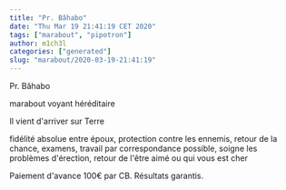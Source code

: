 ```yaml
---
title: "Pr. Bâhabo"
date: "Thu Mar 19 21:41:19 CET 2020"
tags: ["marabout", "pipotron"]
author: m1ch3l
categories: ["generated"]
slug: "marabout/2020-03-19-21:41:19"
---
```


Pr. Bâhabo

marabout voyant héréditaire

Il vient d'arriver sur Terre

fidélité absolue entre époux, protection contre les ennemis, retour de la chance, examens, travail par correspondance possible, soigne les problèmes d'érection, retour de l'être aimé ou qui vous est cher

Paiement d'avance 100€ par CB. Résultats garantis.
